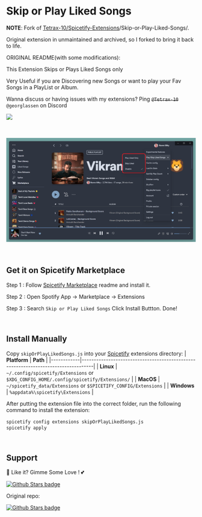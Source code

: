 # Skip or Play Liked Songs

**NOTE**: Fork of [Tetrax-10/Spicetify-Extensions](https://github.com/Tetrax-10/Spicetify-Extensions)/Skip-or-Play-Liked-Songs/. 

Original extension in unmaintained and archived, so I forked to bring it back to life.

ORIGINAL README(with some modifications):

This Extension Skips or Plays Liked Songs only

Very Useful if you are Discovering new Songs or want to play your Fav Songs in a PlayList or Album.

Wanna discuss or having issues with my extensions? Ping ~~`@Tetrax-10`~~ `@georglassen` on Discord

<p align="left"><a href="https://discord.gg/DaUbPmbDwr"><img src="https://raw.githubusercontent.com/Tetrax-10/Nord-Spotify/master/assets/join-discord-button.png" width="150px"></a></p>

<br />

![Screenshot](https://raw.githubusercontent.com/GiorgosAthanasopoulos/skip-or-play-liked-songs/master/screenshot.png)

<br />

## Get it on Spicetify Marketplace

Step 1 : Follow [Spicetify Marketplace](https://github.com/spicetify/spicetify-marketplace) readme and install it.

Step 2 : Open Spotify App -> Marketplace -> Extensions

Step 3 : Search `Skip or Play Liked Songs` Click Install Buttton. Done!

<br />

## Install Manually

Copy `skipOrPlayLikedSongs.js` into your [Spicetify](https://github.com/spicetify/spicetify-cli) extensions directory:
| **Platform** | **Path** |
|------------|-----------------------------------------------------------------------------------|
| **Linux** | `~/.config/spicetify/Extensions` or `$XDG_CONFIG_HOME/.config/spicetify/Extensions/` |
| **MacOS** | `~/spicetify_data/Extensions` or `$SPICETIFY_CONFIG/Extensions` |
| **Windows** | `%appdata%\spicetify\Extensions` |

After putting the extension file into the correct folder, run the following command to install the extension:

```
spicetify config extensions skipOrPlayLikedSongs.js
spicetify apply
```

<br />

## Support

🌟 Like it? Gimme Some Love ! 💕

[![Github Stars badge](https://img.shields.io/github/stars/GiorgosAthanasopoulos/Skip-or-Play-Liked-Songs?logo=github&style=social)](https://github.com/GiorgosAthanasopoulos/Skip-or-Play-Liked-Songs)

Original repo:

[![Github Stars badge](https://img.shields.io/github/stars/Tetrax-10/Spicetify-Extensions?logo=github&style=social)](https://github.com/Tetrax-10/Spicetify-Extensions)
